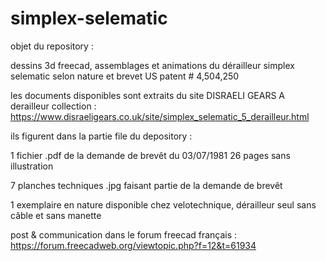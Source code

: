 # simplex-selematic
objet du repository :

dessins 3d freecad, assemblages et animations du dérailleur simplex selematic selon nature et brevet US patent # 4,504,250

les documents disponibles sont extraits du site DISRAELI GEARS A derailleur collection : https://www.disraeligears.co.uk/site/simplex_selematic_5_derailleur.html

ils figurent dans la partie file du depository :

1 fichier .pdf de la demande de brevêt du 03/07/1981 26 pages sans illustration

7 planches techniques .jpg faisant partie de la demande de brevêt

1 exemplaire en nature disponible chez velotechnique, dérailleur seul sans câble et sans manette

post & communication dans le forum freecad français :
https://forum.freecadweb.org/viewtopic.php?f=12&t=61934
